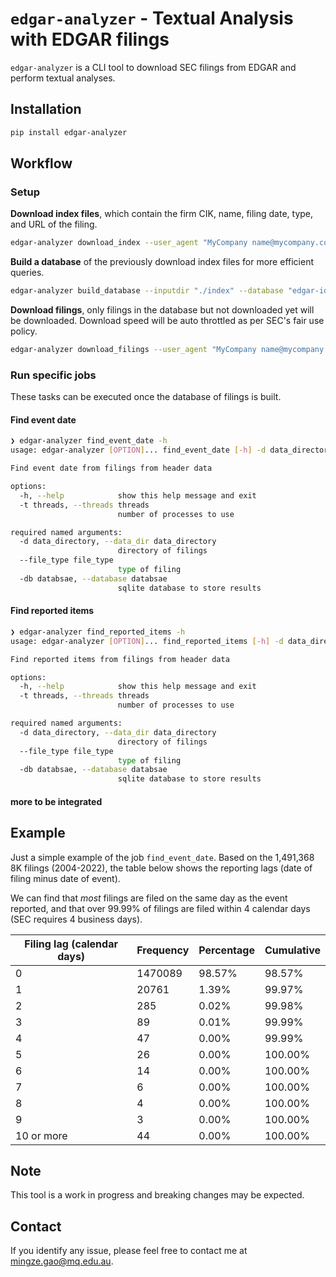 # `edgar-analyzer` - Textual Analysis with EDGAR filings

`edgar-analyzer` is a CLI tool to download SEC filings from EDGAR and perform textual analyses.

## Installation

```bash
pip install edgar-analyzer
```

## Workflow

### Setup

**Download index files**, which contain the firm CIK, name, filing date, type, and URL of the filing.

```bash
edgar-analyzer download_index --user_agent "MyCompany name@mycompany.com" --output "./index"
```

**Build a database** of the previously download index files for more efficient queries.

```bash
edgar-analyzer build_database --inputdir "./index" --database "edgar-idx.sqlite3"
```

**Download filings**, only filings in the database but not downloaded yet will be downloaded. Download speed will be auto throttled as per SEC's fair use policy.

```bash
edgar-analyzer download_filings --user_agent "MyCompany name@mycompany.com" --output "./output" --database "edgar-idx.sqlite3" --file_type "8-K" -t 4
```

### Run specific jobs

These tasks can be executed once the database of filings is built.

#### Find event date

```bash
❯ edgar-analyzer find_event_date -h
usage: edgar-analyzer [OPTION]... find_event_date [-h] -d data_directory --file_type file_type [-db databsae] [-t threads]

Find event date from filings from header data

options:
  -h, --help            show this help message and exit
  -t threads, --threads threads
                        number of processes to use

required named arguments:
  -d data_directory, --data_dir data_directory
                        directory of filings
  --file_type file_type
                        type of filing
  -db databsae, --database databsae
                        sqlite database to store results
```

#### Find reported items

```bash
❯ edgar-analyzer find_reported_items -h
usage: edgar-analyzer [OPTION]... find_reported_items [-h] -d data_directory --file_type file_type [-db databsae] [-t threads]

Find reported items from filings from header data

options:
  -h, --help            show this help message and exit
  -t threads, --threads threads
                        number of processes to use

required named arguments:
  -d data_directory, --data_dir data_directory
                        directory of filings
  --file_type file_type
                        type of filing
  -db databsae, --database databsae
                        sqlite database to store results
```

#### more to be integrated

## Example

Just a simple example of the job `find_event_date`. Based on the 1,491,368 8K filings (2004-2022), the table below shows the reporting lags (date of filing minus date of event). 

We can find that _most_ filings are filed on the same day as the event reported, and that over 99.99% of filings are filed within 4 calendar days (SEC requires 4 business days).

| Filing lag   (calendar days) | Frequency | Percentage | Cumulative |
| ---------------------------- | --------- | ---------- | ---------- |
| 0                            | 1470089   | 98.57%     | 98.57%     |
| 1                            | 20761     | 1.39%      | 99.97%     |
| 2                            | 285       | 0.02%      | 99.98%     |
| 3                            | 89        | 0.01%      | 99.99%     |
| 4                            | 47        | 0.00%      | 99.99%     |
| 5                            | 26        | 0.00%      | 100.00%    |
| 6                            | 14        | 0.00%      | 100.00%    |
| 7                            | 6         | 0.00%      | 100.00%    |
| 8                            | 4         | 0.00%      | 100.00%    |
| 9                            | 3         | 0.00%      | 100.00%    |
| 10 or more                   | 44        | 0.00%      | 100.00%    |

## Note

This tool is a work in progress and breaking changes may be expected.

## Contact

If you identify any issue, please feel free to contact me at [mingze.gao@mq.edu.au](mailto:mingze.gao@mq.edu.au).

